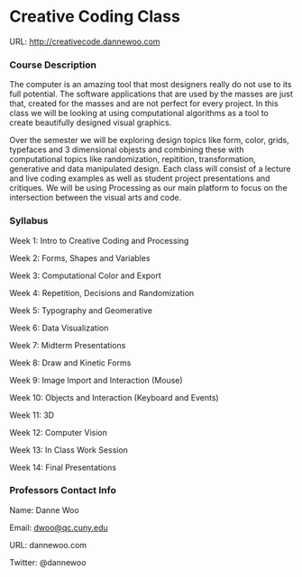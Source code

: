 Creative Coding Class
============

URL: http://creativecode.dannewoo.com

### Course Description

The computer is an amazing tool that most designers really do not use to its full potential. The software applications that are used by the masses are just that, created for the masses and are not perfect for every project. In this class we will be looking at using computational algorithms as a tool to create beautifully designed visual graphics.

Over the semester we will be exploring design topics like form, color, grids, typefaces and 3 dimensional objests and combining these with computational topics like randomization, repitition, transformation, generative and data manipulated design. Each class will consist of a lecture and live coding examples as well as student project presentations and critiques. We will be using Processing as our main platform to focus on the intersection between the visual arts and code.

### Syllabus

Week 1: Intro to Creative Coding and Processing

Week 2: Forms, Shapes and Variables

Week 3: Computational Color and Export

Week 4: Repetition, Decisions and Randomization

Week 5: Typography and Geomerative

Week 6: Data Visualization

Week 7: Midterm Presentations

Week 8: Draw and Kinetic Forms

Week 9: Image Import and Interaction (Mouse)

Week 10: Objects and Interaction (Keyboard and Events)

Week 11: 3D

Week 12: Computer Vision

Week 13: In Class Work Session

Week 14: Final Presentations

### Professors Contact Info

Name: Danne Woo

Email: dwoo@qc.cuny.edu

URL: dannewoo.com

Twitter: @dannewoo
